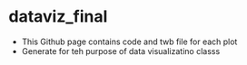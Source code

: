 # dataviz_final
- This Github page contains code and twb file for each plot
- Generate for teh purpose of data visualizatino classs
